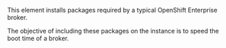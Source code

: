 This element installs packages required by a typical OpenShift Enterprise broker.

The objective of including these packages on the instance is to speed the boot time of a broker.
